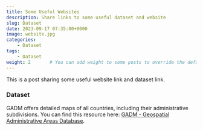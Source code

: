 ```yaml
---
title: Some Useful Websites
description: Share links to some useful dataset and website
slug: Dataset
date: 2023-09-17 07:35:00+0000
image: website.jpg
categories:
    - Dataset
tags:
    - Dataset
weight: 2       # You can add weight to some posts to override the default sorting (date descending)
---
```


This is a post sharing some useful website link and dataset link.

### Dataset

GADM offers detailed maps of all countries, including their administrative subdivisions. You can find this resource here: [GADM - Geospatial Administrative Areas Database](https://gadm.org/index.html).